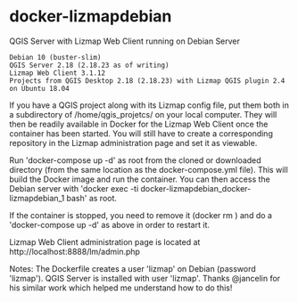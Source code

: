 # docker-lizmapdebian
QGIS Server with Lizmap Web Client running on Debian Server

    Debian 10 (buster-slim)
    QGIS Server 2.18 (2.18.23 as of writing)
    Lizmap Web Client 3.1.12
    Projects from QGIS Desktop 2.18 (2.18.23) with Lizmap QGIS plugin 2.4 on Ubuntu 18.04

If you have a QGIS project along with its Lizmap config file, put them both in a subdirectory of /home/qgis_projetcs/ on your local computer.
They will then be readily available in Docker for the Lizmap Web Client once the container has been started. You will still have to create a corresponding repository in the Lizmap administration page and set it as viewable.

Run 'docker-compose up -d' as root from the cloned or downloaded directory (from the same location as the docker-compose.yml file).
This will build the Docker image and run the container.
You can then access the Debian server with 'docker exec -ti docker-lizmapdebian_docker-lizmapdebian_1 bash' as root.

If the container is stopped, you need to remove it (docker rm <container id>) and do a 'docker-compose up -d' as above in order to restart it.

Lizmap Web Client administration page is located at http://localhost:8888/lm/admin.php


Notes:
The Dockerfile creates a user 'lizmap' on Debian (password 'lizmap').
QGIS Server is installed with user 'lizmap'.
Thanks @jancelin for his similar work which helped me understand how to do this! 
